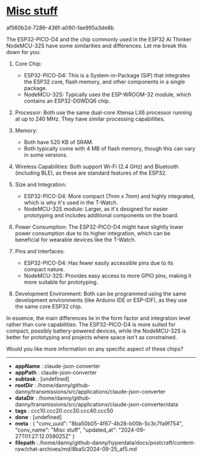 # [Misc stuff](https://claude.ai/chat/8ba50b05-4f67-4b28-b00b-5c3c7fa9f754)

af560b2d-7286-436f-a090-fae995a3de8b

 The ESP32-PICO-D4 and the chip commonly used in the ESP32 AI Thinker NodeMCU-32S have some similarities and differences. Let me break this down for you:

1. Core Chip:
   - ESP32-PICO-D4: This is a System-in-Package (SiP) that integrates the ESP32 core, flash memory, and other components in a single package.
   - NodeMCU-32S: Typically uses the ESP-WROOM-32 module, which contains an ESP32-D0WDQ6 chip.

2. Processor:
   Both use the same dual-core Xtensa LX6 processor running at up to 240 MHz. They have similar processing capabilities.

3. Memory:
   - Both have 520 KB of SRAM.
   - Both typically come with 4 MB of flash memory, though this can vary in some versions.

4. Wireless Capabilities:
   Both support Wi-Fi (2.4 GHz) and Bluetooth (including BLE), as these are standard features of the ESP32.

5. Size and Integration:
   - ESP32-PICO-D4: More compact (7mm x 7mm) and highly integrated, which is why it's used in the T-Watch.
   - NodeMCU-32S module: Larger, as it's designed for easier prototyping and includes additional components on the board.

6. Power Consumption:
   The ESP32-PICO-D4 might have slightly lower power consumption due to its higher integration, which can be beneficial for wearable devices like the T-Watch.

7. Pins and Interfaces:
   - ESP32-PICO-D4: Has fewer easily accessible pins due to its compact nature.
   - NodeMCU-32S: Provides easy access to more GPIO pins, making it more suitable for prototyping.

8. Development Environment:
   Both can be programmed using the same development environments (like Arduino IDE or ESP-IDF), as they use the same core ESP32 chip.

In essence, the main differences lie in the form factor and integration level rather than core capabilities. The ESP32-PICO-D4 is more suited for compact, possibly battery-powered devices, while the NodeMCU-32S is better for prototyping and projects where space isn't as constrained.

Would you like more information on any specific aspect of these chips?

---

* **appName** : claude-json-converter
* **appPath** : claude-json-converter
* **subtask** : [undefined]
* **rootDir** : /home/danny/github-danny/transmissions/src/applications/claude-json-converter
* **dataDir** : /home/danny/github-danny/transmissions/src/applications/claude-json-converter/data
* **tags** : ccc10.ccc20.ccc30.ccc40.ccc50
* **done** : [undefined]
* **meta** : {
  "conv_uuid": "8ba50b05-4f67-4b28-b00b-5c3c7fa9f754",
  "conv_name": "Misc stuff",
  "updated_at": "2024-09-27T01:27:12.059025Z"
}
* **filepath** : /home/danny/github-danny/hyperdata/docs/postcraft/content-raw/chat-archives/md/8ba5/2024-09-25_af5.md
